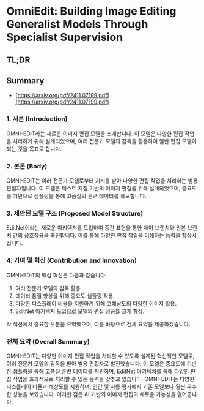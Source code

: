 # OmniEdit: Building Image Editing Generalist Models Through Specialist Supervision
## TL;DR
## Summary
- [https://arxiv.org/pdf/2411.07199.pdf](https://arxiv.org/pdf/2411.07199.pdf)

### 1. 서론 (Introduction)
OMNI-EDIT라는 새로운 이미지 편집 모델을 소개합니다. 이 모델은 다양한 편집 작업을 처리하기 위해 설계되었으며, 여러 전문가 모델의 감독을 활용하여 일반 편집 모델이 되는 것을 목표로 합니다.

### 2. 본론 (Body)
OMNI-EDIT는 여러 전문가 모델로부터 지시를 받아 다양한 편집 작업을 처리하는 범용 편집자입니다. 이 모델은 텍스트 지침 기반의 이미지 편집을 위해 설계되었으며, 중요도를 기반으로 샘플링을 통해 고품질의 훈련 데이터를 확보합니다.

### 3. 제안된 모델 구조 (Proposed Model Structure)
EditNet이라는 새로운 아키텍처를 도입하여 중간 표현을 통한 제어 브랜치와 원본 브랜치 간의 상호작용을 촉진합니다. 이를 통해 다양한 편집 작업을 이해하는 능력을 향상시킵니다.

### 4. 기여 및 혁신 (Contribution and Innovation)
OMNI-EDIT의 핵심 혁신은 다음과 같습니다:
1. 여러 전문가 모델의 감독 활용.
2. 데이터 품질 향상을 위해 중요도 샘플링 적용.
3. 다양한 디스플레이 비율을 지원하기 위해 고해상도의 다양한 이미지 활용.
4. EditNet 아키텍처 도입으로 모델의 편집 성공률 크게 향상.

각 섹션에서 중요한 부분을 요약했으며, 이를 바탕으로 전체 요약을 제공하겠습니다.

### 전체 요약 (Overall Summary)
OMNI-EDIT는 다양한 이미지 편집 작업을 처리할 수 있도록 설계된 혁신적인 모델로, 여러 전문가 모델의 감독을 받아 범용 편집자로 발전했습니다. 이 모델은 중요도에 기반한 샘플링을 통해 고품질 훈련 데이터를 지원하며, EditNet 아키텍처를 통해 다양한 편집 작업을 효과적으로 처리할 수 있는 능력을 갖추고 있습니다. OMNI-EDIT는 다양한 디스플레이 비율과 해상도를 지원하며, 인간 및 자동 평가에서 기존 모델보다 훨씬 우수한 성능을 보였습니다. 이러한 점은 AI 기반의 이미지 편집의 새로운 가능성을 열어줍니다.